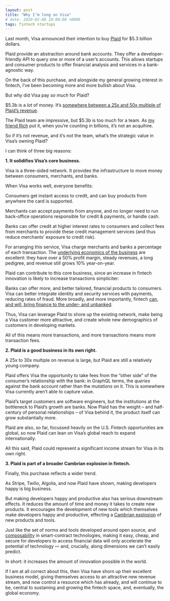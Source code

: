 ```yaml
---
layout: post
title: "Why I’m long on Visa"
# date: 2020-02-08 10:00:00 +0000
tags: fintech startups
---
```


Last month, Visa announced their intention to buy [Plaid](http://plaid.com/) for \$5.3 billion dollars.

Plaid provide an abstraction around bank accounts. They offer a developer-friendly API to query one or more of a user’s accounts. This allows startups and consumer products to offer financial analysis and services in a bank-agnostic way.

On the back of this purchase, and alongside my general growing interest in fintech, I’ve been becoming more and more bullish about Visa.

But why did Visa pay _so much_ for Plaid?

\$5.3b is a _lot_ of money. It’s [somewhere between a 25x and 50x multiple of Plaid’s revenue](https://www.forbes.com/sites/jeffkauflin/2020/01/13/why-visa-is-buying-fintech-startup-plaid-for-53-billion).

The Plaid team are impressive, but \$5.3b is too much for a team. As [my friend Rich](https://twitter.com/ricburton) put it, when you’re counting in billions, it’s not an acquihire.

So if it’s not revenue, and it’s not the team, what’s the strategic value in Visa’s owning Plaid?

I can think of three big reasons:

**1. It solidifies Visa’s core business.**

Visa is a three-sided network. It provides the infrastructure to move money between consumers, merchants, and banks.

When Visa works well, everyone benefits:

Consumers get instant access to credit, and can buy products from anywhere the card is supported.

Merchants can accept payments from anyone, and no longer need to run back-office operations responsible for credit & payments, or handle cash.

Banks can offer credit at higher interest rates to consumers and collect fees from merchants to provide these credit management services (and thus reduce merchants’ exposure to credit risk).

For arranging this service, Visa charge merchants and banks a percentage of each transaction. The [underlying economics of the business](https://finance.yahoo.com/quote/V?p=V) are excellent: they have over a 50% profit margin, steady revenues, a long pedigree, and revenue still grows 10% year-on-year.

Plaid can contribute to this core business, since an increase in fintech innovation is likely to increase transactions simpliciter:

Banks can offer more, and better tailored, financial products to consumers. Visa can better integrate identity and security services with payments, reducing rates of fraud. More broadly, and more importantly, fintech [can, and will, bring finance to the under- and unbanked](https://policyexchange.org.uk/publication/fintech-for-all/).

Thus, Visa can leverage Plaid to shore up the existing network, make being a Visa customer more attractive, and create whole new demographics of customers in developing markets.

All of this means more transactions, and more transactions means more transaction fees.

**2. Plaid is a good business in its own right.**

A 25x to 30x multiple on revenue is large, but Plaid are still a relatively young company.

Plaid offers Visa the opportunity to take fees from the “other side” of the consumer’s relationship with the bank: in GraphQL terms, the _queries_ against the bank account rather than the _mutations_ on it. This is somewhere Visa currently aren’t able to capture value.

Plaid’s target customers are software engineers, but the institutions at the bottleneck to Plaid’s growth are banks. Now Plaid has the weight – and half-century of personal relationships – of Visa behind it, the product itself can grow substantially more.

Plaid are also, so far, focussed heavily on the U.S. Fintech opportunities are global, so now Plaid can lean on Visa’s global reach to expand internationally.

All this said, Plaid could represent a significant income stream for Visa in its own right.

**3. Plaid is part of a broader Cambrian explosion in fintech.**

Finally, this purchase reflects a wider trend.

As Stripe, Twilio, Algolia, and now Plaid have shown, making developers happy is big business.

But making developers happy and productive also has serious downstream effects. It reduces the amount of time and money it takes to create new products. It encourages the development of new tools which themselves make developers happy and productive, effecting a [Cambrian explosion](https://www.techrepublic.com/article/the-open-source-decade-fueled-by-cloud-and-github/) of new products and tools.

Just like the set of norms and tools developed around open source, and [composability](https://medium.com/dappradar-com/collateralization-and-composability-what-i-learned-at-defi-summit-london-2019-446005eee000) in smart-contract technologies, making it easy, cheap, and secure for developers to access financial data will only accelerate the potential of technology –– and, crucially, along dimensions we can’t easily predict.

In short: it increases the amount of innovation possible in the world.

If I am at all correct about this, then Visa have shorn up their excellent business model, giving themselves access to an attractive new revenue stream, and now control a resource which has already, and will continue to be, central to sustaining and growing the fintech space, and, eventually, the global economy.
